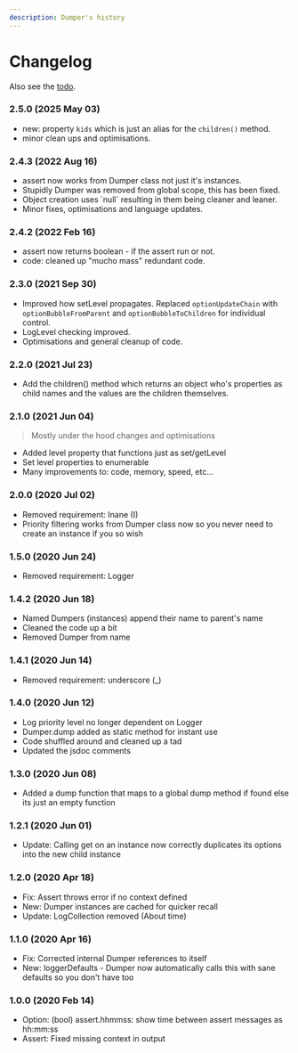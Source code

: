 ```yaml
---
description: Dumper's history
---
```


# Changelog

Also see the [todo](todo.adoc).

### 2.5.0 (2025 May 03)

* new: property `kids` which is just an alias for the `children()` method.
* minor clean ups and optimisations.

### 2.4.3 (2022 Aug 16)

* assert now works from Dumper class not just it's instances.
* Stupidly Dumper was removed from global scope, this has been fixed.
* Object creation uses \`null\` resulting in them being cleaner and leaner.
* Minor fixes, optimisations and language updates.

### 2.4.2 (2022 Feb 16)

* assert now returns boolean - if the assert run or not.
* code: cleaned up "mucho mass" redundant code.

### 2.3.0 (2021 Sep 30)

* Improved how setLevel propagates. Replaced `optionUpdateChain` with `optionBubbleFromParent` and `optionBubbleToChildren` for individual control.
* LogLevel checking improved.
* Optimisations and general cleanup of code.

### 2.2.0 (2021 Jul 23)

* Add the children() method which returns an object who's properties as child names and the values are the children themselves.

### 2.1.0 (2021 Jun 04)

> Mostly under the hood changes and optimisations

* Added level property that functions just as set/getLevel
* Set level properties to enumerable
* Many improvements to: code, memory, speed, etc...

### 2.0.0 (2020 Jul 02)

* Removed requirement: Inane (I)
* Priority filtering works from Dumper class now so you never need to create an instance if you so wish

### 1.5.0 (2020 Jun 24)

* Removed requirement: Logger

### 1.4.2 (2020 Jun 18)

* Named Dumpers (instances) append their name to parent's name
* Cleaned the code up a bit
* Removed Dumper from name

### 1.4.1 (2020 Jun 14)

* Removed requirement: underscore (\_)

### 1.4.0 (2020 Jun 12)

* Log priority level no longer dependent on Logger
* Dumper.dump added as static method for instant use
* Code shuffled around and cleaned up a tad
* Updated the jsdoc comments

### 1.3.0 (2020 Jun 08)

* Added a dump function that maps to a global dump method if found else its just an empty function

### 1.2.1 (2020 Jun 01)

* Update: Calling get on an instance now correctly duplicates its options into the new child instance

### 1.2.0 (2020 Apr 18)

* Fix: Assert throws error if no context defined
* New: Dumper instances are cached for quicker recall
* Update: LogCollection removed (About time)

### **1.1.0 (2020 Apr 16)**

* Fix: Corrected internal Dumper references to itself
* New: loggerDefaults - Dumper now automatically calls this with sane defaults so you don't have too

### **1.0.0 (2020 Feb 14)**

* Option: (bool) assert.hhmmss: show time between assert messages as hh:mm:ss
* Assert: Fixed missing context in output
